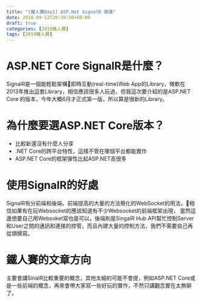 ```yaml
---
title: "[鐵人賽Day1] ASP.Net SignalR 導讀"
date: 2018-09-12T20:39:50+08:00
draft: true
categories: [2019鐵人賽]
tags: [2019鐵人賽]
---
```

# ASP.NET Core SignalR是什麼？
SignalR是一個能輕鬆架構即時互動(real-time)Web App的Library，微軟在2013年推出這套Library，相信應該很多人玩過，但我這次要介紹的是ASP.NET Core 的版本，今年大概6月才正式第一版，所以算是很新的Library。

# 為什麼要選ASP.NET Core版本？
- 比較新還沒有什麼人分享
- .NET Core的跨平台特性，這樣不管在哪個平台都能實作
- ASP.NET Core的框架彈性比起ASP.NET高很多

# 使用SignalR的好處
SignalR有分前端和後端，前端提高的大量的方法簡化的WebSocket的用法，相信如果有在玩Websocket的應該知道有不少Websocket的前端框架出現，
當然這邊想要自己用Websoket寫也是可以，後端則是SingalR Hub API幫忙控制Server和User之間的通訊和連接的控管，而且內建大量的控制方法，我們不需要自己再從頭撰寫。

# 鐵人賽的文章方向
主要會講SinalR比較重要的概念，其他太細的可能不會提，例如ASP.NET Core或是一些前端的概念，再來會帶大家寫一些好玩的實作，不然只講觀念實在太無聊了。